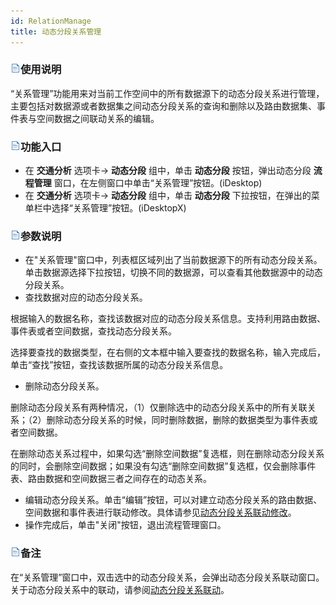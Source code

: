 ```yaml
---
id: RelationManage
title: 动态分段关系管理
---
```

### ![](../img/read.gif)使用说明

“关系管理”功能用来对当前工作空间中的所有数据源下的动态分段关系进行管理，主要包括对数据源或者数据集之间动态分段关系的查询和删除以及路由数据集、事件表与空间数据之间联动关系的编辑。

### ![](../img/read.gif)功能入口

  * 在 **交通分析** 选项卡-> **动态分段** 组中，单击 **动态分段** 按钮，弹出动态分段 **流程管理** 窗口，在左侧窗口中单击“关系管理”按钮。(iDesktop)
  * 在 **交通分析** 选项卡-> **动态分段** 组中，单击 **动态分段** 下拉按钮，在弹出的菜单栏中选择“关系管理”按钮。(iDesktopX)

### ![](../img/read.gif)参数说明

* 在"关系管理"窗口中，列表框区域列出了当前数据源下的所有动态分段关系。单击数据源选择下拉按钮，切换不同的数据源，可以查看其他数据源中的动态分段关系。
* 查找数据对应的动态分段关系。 

根据输入的数据名称，查找该数据对应的动态分段关系信息。支持利用路由数据、事件表或者空间数据，查找动态分段关系。

选择要查找的数据类型，在右侧的文本框中输入要查找的数据名称，输入完成后，单击“查找”按钮，查找该数据所属的动态分段关系信息。

* 删除动态分段关系。 

删除动态分段关系有两种情况，（1）仅删除选中的动态分段关系中的所有关联关系；（2）删除动态分段关系的时候，同时删除数据，删除的数据类型为事件表或者空间数据。

在删除动态关系过程中，如果勾选“删除空间数据”复选框，则在删除动态分段关系的同时，会删除空间数据；如果没有勾选“删除空间数据”复选框，仅会删除事件表、路由数据和空间数据三者之间存在的动态关系。

* 编辑动态分段关系。单击“编辑”按钮，可以对建立动态分段关系的路由数据、空间数据和事件表进行联动修改。具体请参见[动态分段关系联动修改](RelationLink)。
* 操作完成后，单击"关闭"按钮，退出流程管理窗口。

### ![](../img/read.gif)备注

在“关系管理”窗口中，双击选中的动态分段关系，会弹出动态分段关系联动窗口。关于动态分段关系中的联动，请参阅[动态分段关系联动](RelationLink)。